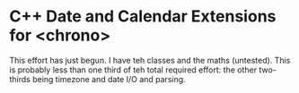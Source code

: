 # C++ Date and Calendar Extensions for \<chrono\>

This effort has just begun.
I have teh classes and the maths (untested).
This is probably less than one third of teh total required effort:
the other two-thirds being timezone and date I/O and parsing.
